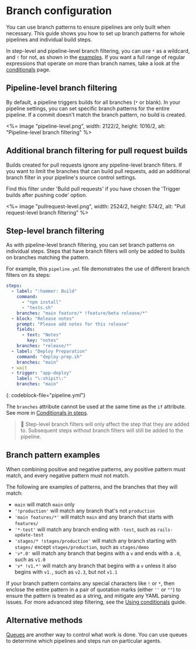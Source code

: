 # Branch configuration

You can use branch patterns to ensure pipelines are only built when necessary. This guide shows you how to set up branch patterns for whole pipelines and individual build steps.

In step-level and pipeline-level branch filtering, you can use `*` as a wildcard, and `!` for not, as shown in the [examples](#branch-pattern-examples). If you want a full range of regular expressions that operate on more than branch names, take a look at the [conditionals](/docs/pipelines/configure/conditionals) page.

## Pipeline-level branch filtering

By default, a pipeline triggers builds for all branches (`*` or blank). In your pipeline settings, you can set specific branch patterns for the entire pipeline. If a commit doesn't match the branch pattern, no build is created.

<%= image "pipeline-level.png", width: 2122/2, height: 1016/2, alt: "Pipeline-level branch filtering" %>

## Additional branch filtering for pull request builds

Builds created for pull requests ignore any pipeline-level branch filters. If you want to limit the branches that can build pull requests, add an additional branch filter in your pipeline's source control settings.

Find this filter under 'Build pull requests' if you have chosen the 'Trigger builds after pushing code' option.

<%= image "pullrequest-level.png", width: 2524/2, height: 574/2, alt: "Pull request-level branch filtering" %>

## Step-level branch filtering

As with pipeline-level branch filtering, you can set branch patterns on individual steps. Steps that have branch filters will only be added to builds on branches matching the pattern.

For example, this `pipeline.yml` file demonstrates the use of different branch filters on its steps:

```yaml
steps:
  - label: ":hammer: Build"
    command:
      - "npm install"
      - "tests.sh"
    branches: "main feature/* !feature/beta release/*"
  - block: "Release notes"
    prompt: "Please add notes for this release"
    fields:
      - text: "Notes"
        key: "notes"
    branches: "release/*"
  - label: "Deploy Preparation"
    command: "deploy-prep.sh"
    branches: "main"
  - wait
  - trigger: "app-deploy"
    label: "\:shipit\:"
    branches: "main"
```
{: codeblock-file="pipeline.yml"}

The `branches` attribute cannot be used at the same time as the `if` attribute. See more in [Conditionals in steps](/docs/pipelines/configure/conditionals#conditionals-in-steps).

> 📘
> Step-level branch filters will only affect the step that they are added to. Subsequent steps without branch filters will still be added to the pipeline.

## Branch pattern examples

When combining positive and negative patterns, any positive pattern must match, and every negative pattern must not match.

The following are examples of patterns, and the branches that they will match:

* `main` will match `main` only
* `'!production'` will match any branch that's not `production`
* `'main features/*'` will match `main` and any branch that starts with `features/`
* `'*-test'` will match any branch ending with `-test`, such as `rails-update-test`
* `'stages/* !stages/production'` will match any branch starting with `stages/` except `stages/production`, such as `stages/demo`
* `'v*.0'` will match any branch that begins with a `v` and ends with a `.0`, such as `v1.0`
* `'v* !v1.*'` will match any branch that begins with a `v` unless it also begins with `v1.`, such as `v2.3`, but not `v1.1`

If your branch pattern contains any special characters like `!` or `*`, then enclose the entire pattern in a pair of quotation marks (either `''` or `""`) to ensure the pattern is treated as a string, and mitigate any YAML parsing issues. For more advanced step filtering, see the [Using conditionals](/docs/pipelines/configure/conditionals) guide.

## Alternative methods

[Queues](/docs/agent/v3/queues) are another way to control what work is done. You can use queues to determine which pipelines and steps run on particular agents.
